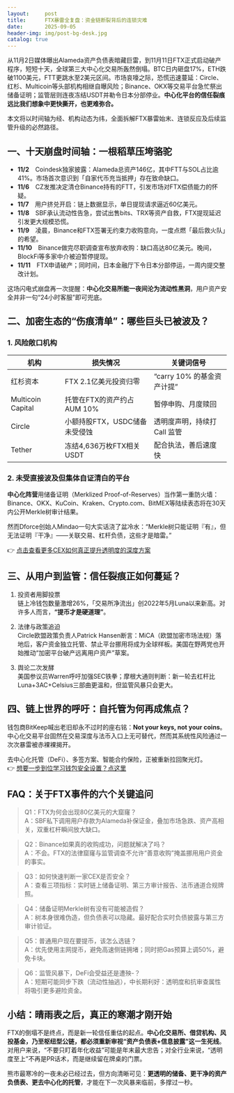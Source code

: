 ```yaml
---
layout:     post
title:      FTX暴雷全复盘：资金链断裂背后的连锁灾难
date:       2025-09-05
header-img: img/post-bg-desk.jpg
catalog: true
---
```


从11月2日媒体曝出Alameda资产负债表暗藏巨雷，到11月11日FTX正式启动破产程序，短短十天，全球第三大中心化交易所轰然倒塌。BTC日内砸盘17%，ETH跌破1100美元，FTT更跳水至2美元区间。市场哀嚎之际，恐慌迅速蔓延：Circle、红杉、Multicoin等头部机构相继自曝风险；Binance、OKX等交易平台急忙祭出储备证明；监管层则连夜冻结USDT并勒令日本分部停业。**中心化平台的信任裂痕远比我们想象中更快撕开，也更难弥合。**

本文将以时间轴为经、机构动态为纬，全面拆解FTX暴雷始末、连锁反应及后续监管升级的必然路径。

## 一、十天崩盘时间轴：一根稻草压垮骆驼

- **11/2** Coindesk独家披露：Alameda总资产146亿，其中FTT与SOL占比逾41%。市场首次意识到「自家代币充当抵押」存在致命缺口。  
- **11/6** CZ发推决定清仓Binance持有的FTT，引发市场对FTX偿债能力的怀疑。  
- **11/7** 用户挤兑开启：链上数据显示，单日提现请求逼近60亿美元。  
- **11/8** SBF承认流动性告急，尝试出售bits、TRX等资产自救，FTX提现延迟引发更大规模恐慌。  
- **11/9** 凌晨，Binance和FTX签署无约束力收购意向，一度点燃「最后救火队」的希望。  
- **11/10** Binance做完尽职调查宣布放弃收购：缺口高达80亿美元。晚间，BlockFi等多家中介被迫暂停提现。  
- **11/11** FTX申请破产；同时间，日本金融厅下令日本分部停运，一周内提交整改计划。

这场闪电式崩盘再一次提醒：**中心化交易所能一夜间沦为流动性黑洞**，用户资产安全并非一句“24小时客服”即可兜底。

## 二、加密生态的“伤痕清单”：哪些巨头已被波及？

### 1. 风险敞口机构

|机构|损失情况|关键词信号|
|---|---|---|
|红杉资本|FTX 2.1亿美元投资归零|“carry 10% 的基金资产计提”|
|Multicoin Capital|托管在FTX的资产约占AUM 10%|暂停申购、月度赎回|
|Circle|小额持股FTX，USDC储备未受侵蚀|透明度声明，持续打Call 监管|
|Tether|冻结4,636万枚FTX相关USDT|配合执法，善后速度快|

### 2. 未受直接波及但集体自证清白的平台

**中心化阵营**用储备证明（Merklized Proof-of-Reserves）当作第一重防火墙：Binance、OKX、KuCoin、Kraken、Crypto.com、BitMEX等陆续表态将在30天内公开Merkle树审计结果。

然而Dforce创始人Mindao一句大实话浇了盆冷水：“Merkle树只能证明『有』，但无法证明『干净』——关联交易、杠杆负债，这些才是暗雷。”

👉 [点击查看更多CEX如何真正提升透明度的深度方案](https://okxdog.com/)

## 三、从用户到监管：信任裂痕正如何蔓延？

1. 投资者用脚投票  
   链上冷钱包数量激增26%，「交易所净流出」创2022年5月Luna以来新高。对许多人而言，**“提币才是硬道理”**。

2. 法律与政策追迫  
   Circle欧盟政策负责人Patrick Hansen断言：MiCA（欧盟加密市场法规）落地后，客户资金独立托管、禁止平台挪用将成为全球样板。美国在野两党也开始推动“加密平台破产远离用户资产”草案。

3. 舆论二次发酵  
   美国参议员Warren呼吁加强SEC铁拳；摩根大通则判断：新一轮去杠杆比Luna+3AC+Celsius三部曲更温和，但监管风暴只会更大。

## 四、链上世界的呼吁：自托管为何再成焦点？

钱包商BitKeep喊出老旧却永不过时的座右铭：**Not your keys, not your coins**。中心化交易平台固然在交易深度与法币入口上无可替代，然而其系统性风险通过一次次暴雷被赤裸裸揭开。

去中心化托管（DeFi）、多签方案、智能合约保险，正被重新拉回聚光灯。  
👉 [想要一步到位学习钱包安全设置？点这里](https://okxdog.com/)

## FAQ：关于FTX事件的六个关键追问

> Q1：FTX为何会出现80亿美元的大窟窿？  
> A：SBF私下调用用户存款为Alameda补保证金，叠加市场急跌、资产高相关，双重杠杆瞬间放大缺口。

> Q2：Binance如果真的收购成功，问题就解决了吗？  
> A：不会。FTX的法律窟窿与监管调查不允许“善意收购”掩盖挪用用户资金的事实。

> Q3：如何快速判断一家CEX是否安全？  
> A：查看三项指标：实时链上储备证明、第三方审计报告、法币通道合规牌照。

> Q4：储备证明Merkle树有没有可能被造假？  
> A：树本身很难伪造，但负债表可以隐藏。最好配合实时负债披露与第三方审计验证。

> Q5：普通用户现在要提币，该怎么选链？  
> A：优先使用主网提币，避免高速侧链拥堵；同时把Gas预算上调50%，避免卡块。

> Q6：监管风暴下，DeFi会受益还是遭殃-？  
> A：短期可能同步下跌（流动性抽逃），中长期利好：透明度和抗审查属性将吸引更多避险资金。

## 小结：晴雨表之后，真正的寒潮才刚开始

FTX的倒塌不是终点，而是新一轮信任重估的起点。**中心化交易所、借贷机构、风投基金，乃至枢纽型公链，都必须重新审视“资产负债表+信息披露”这一生死线**。对用户来说，“不要只盯着年化收益”可能是年末最大忠告；对全行业来说，“透明度至上”不再是PR话术，而是继续留在牌桌的门票。

熊市最寒冷的一夜未必已经过去，但方向清晰可见：**更透明的储备、更干净的资产负债表、更去中心化的托管**，才能在下一次风暴来临前，多撑过一秒。